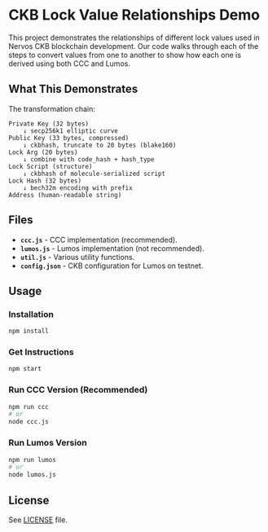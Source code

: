 # CKB Lock Value Relationships Demo

This project demonstrates the relationships of different lock values used in Nervos CKB blockchain development. Our code walks through each of the steps to convert values from one to another to show how each one is derived using both CCC and Lumos.

## What This Demonstrates

The transformation chain:
```
Private Key (32 bytes)
    ↓ secp256k1 elliptic curve
Public Key (33 bytes, compressed)
    ↓ ckbhash, truncate to 20 bytes (blake160)
Lock Arg (20 bytes)
    ↓ combine with code_hash + hash_type
Lock Script (structure)
    ↓ ckbhash of molecule-serialized script
Lock Hash (32 bytes)
    ↓ bech32m encoding with prefix
Address (human-readable string)
```

## Files

- **`ccc.js`** - CCC implementation (recommended).
- **`lumos.js`** - Lumos implementation (not recommended).
- **`util.js`** - Various utility functions.
- **`config.json`** - CKB configuration for Lumos on testnet.

## Usage

### Installation
```bash
npm install
```

### Get Instructions
```bash
npm start
```

### Run CCC Version (Recommended)
```bash
npm run ccc
# or
node ccc.js
```

### Run Lumos Version
```bash
npm run lumos
# or
node lumos.js
```

## License

See [LICENSE](LICENSE) file.